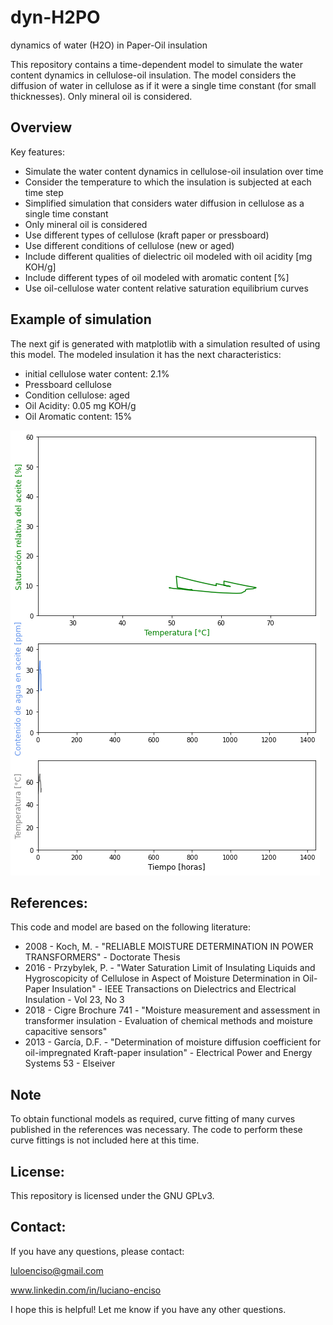 dyn-H2PO
========
dynamics of water (H2O) in Paper-Oil insulation

This repository contains a time-dependent model to simulate the water content dynamics in cellulose-oil insulation. The model considers the diffusion of water in cellulose as if it were a single time constant (for small thicknesses). Only mineral oil is considered.

Overview
---------
Key features:

* Simulate the water content dynamics in cellulose-oil insulation over time
* Consider the temperature to which the insulation is subjected at each time step
* Simplified simulation that considers water diffusion in cellulose as a single time constant
* Only mineral oil is considered
* Use different types of cellulose (kraft paper or pressboard)
* Use different conditions of cellulose (new or aged)
* Include different qualities of dielectric oil modeled with oil acidity [mg KOH/g]
* Include different types of oil modeled with aromatic content [%]
* Use oil-cellulose water content relative saturation equilibrium curves

## Example of simulation
The next gif is generated with matplotlib with a simulation resulted of using this model. 
The modeled insulation it has the next characteristics:
- initial cellulose water content: 2.1%
- Pressboard cellulose 
- Condition cellulose: aged
- Oil Acidity: 0.05 mg KOH/g
- Oil Aromatic content: 15%

![Water dynamics in paper-oil](example_gif_simulated/water_dinamic_in_paper_oil.gif)

## References:
This code and model are based on the following literature:
* 2008 - Koch, M. - "RELIABLE MOISTURE DETERMINATION IN POWER TRANSFORMERS" - Doctorate Thesis
* 2016 - Przybylek, P. - "Water Saturation Limit of Insulating Liquids and Hygroscopicity of Cellulose in Aspect of Moisture Determination in Oil-Paper Insulation" - IEEE Transactions on Dielectrics and Electrical Insulation - Vol 23, No 3
* 2018 - Cigre Brochure 741 - "Moisture measurement and assessment in transformer insulation - Evaluation of chemical methods and moisture capacitive sensors"
* 2013 - García, D.F. - "Determination of moisture diffusion coefficient for oil-impregnated Kraft-paper insulation" - Electrical Power and Energy Systems 53 - Elseiver

## Note
To obtain functional models as required, curve fitting of many curves published in the references was necessary. The code to perform these curve fittings is not included here at this time.

## License:

This repository is licensed under the GNU GPLv3.

## Contact:

If you have any questions, please contact:

luloenciso@gmail.com 

www.linkedin.com/in/luciano-enciso

I hope this is helpful! Let me know if you have any other questions.

